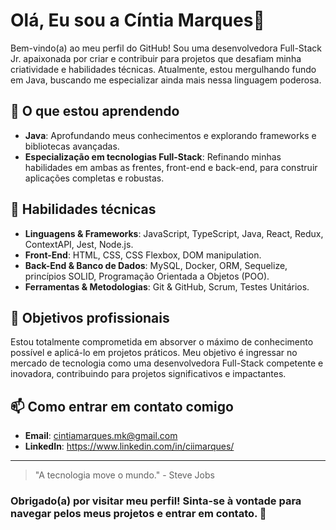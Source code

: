 # Olá, Eu sou a Cíntia Marques👋

Bem-vindo(a) ao meu perfil do GitHub! Sou uma desenvolvedora Full-Stack Jr. apaixonada por criar e contribuir para projetos que desafiam minha criatividade e habilidades técnicas. Atualmente, estou mergulhando fundo em Java, buscando me especializar ainda mais nessa linguagem poderosa.

## 🌱 O que estou aprendendo
- **Java**: Aprofundando meus conhecimentos e explorando frameworks e bibliotecas avançadas.
- **Especialização em tecnologias Full-Stack**: Refinando minhas habilidades em ambas as frentes, front-end e back-end, para construir aplicações completas e robustas.

## 💼 Habilidades técnicas
- **Linguagens & Frameworks**: JavaScript, TypeScript, Java, React, Redux, ContextAPI, Jest, Node.js.
- **Front-End**: HTML, CSS, CSS Flexbox, DOM manipulation.
- **Back-End & Banco de Dados**: MySQL, Docker, ORM, Sequelize, princípios SOLID, Programação Orientada a Objetos (POO).
- **Ferramentas & Metodologias**: Git & GitHub, Scrum, Testes Unitários.

## 🎯 Objetivos profissionais
Estou totalmente comprometida em absorver o máximo de conhecimento possível e aplicá-lo em projetos práticos. Meu objetivo é ingressar no mercado de tecnologia como uma desenvolvedora Full-Stack competente e inovadora, contribuindo para projetos significativos e impactantes.

## 📫 Como entrar em contato comigo
- **Email**: cintiamarques.mk@gmail.com
- **LinkedIn**: https://www.linkedin.com/in/ciimarques/

---

> "A tecnologia move o mundo." - Steve Jobs

### Obrigado(a) por visitar meu perfil! Sinta-se à vontade para navegar pelos meus projetos e entrar em contato. 🚀
